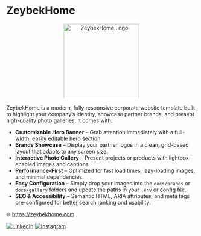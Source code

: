 # ZeybekHome

<p align="center">
  <picture>
    <!-- when reader is in dark mode, show the white logo -->
    <source
      media="(prefers-color-scheme: dark)"
      srcset="https://zeybekhome.com/assets/images/zeybek-logo-white.png" />
    <!-- when reader is in light mode, show the black logo -->
    <source
      media="(prefers-color-scheme: light)"
      srcset="https://zeybekhome.com/assets/images/zeybek-logo.png" />
    <!-- fallback if neither query matches -->
    <img
      src="https://zeybekhome.com/assets/images/zeybek-logo.png"
      alt="ZeybekHome Logo"
      width="200" />
  </picture>
</p>


ZeybekHome is a modern, fully responsive corporate website template built to highlight your company’s identity, showcase partner brands, and present high-quality photo galleries. It comes with:

- **Customizable Hero Banner** – Grab attention immediately with a full-width, easily editable hero section.  
- **Brands Showcase** – Display your partner logos in a clean, grid-based layout that adapts to any screen size.  
- **Interactive Photo Gallery** – Present projects or products with lightbox-enabled images and captions.  
- **Performance-First** – Optimized for fast load times, lazy-loading images, and minimal dependencies.  
- **Easy Configuration** – Simply drop your images into the `docs/brands` or `docs/gallery` folders and update the paths in your `.env` or config file.  
- **SEO & Accessibility** – Semantic HTML, ARIA attributes, and meta tags pre-configured for better search ranking and usability.

🌐 https://zeybekhome.com

[![LinkedIn](https://img.shields.io/badge/LinkedIn-Connect-blue?logo=linkedin)](https://www.linkedin.com/feed/?trk=guest_homepage-basic_nav-header-signin) [![Instagram](https://img.shields.io/badge/Instagram-Follow-magenta?logo=instagram)](https://www.instagram.com)

